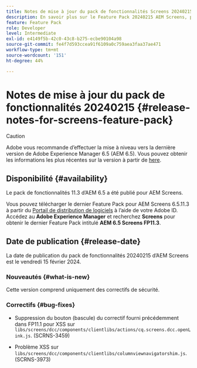 ```yaml
---
title: Notes de mise à jour du pack de fonctionnalités Screens 20240215
description: En savoir plus sur le Feature Pack 20240215 AEM Screens, publié le 15 février 2024.
feature: Feature Pack
role: Developer
level: Intermediate
exl-id: e4149f5b-42c0-43c8-b275-ecbe90104a98
source-git-commit: fe4f7d593ccea91f6109a0c759aea3faa37ae471
workflow-type: tm+mt
source-wordcount: '151'
ht-degree: 44%

---
```


# Notes de mise à jour du pack de fonctionnalités 20240215 {#release-notes-for-screens-feature-pack}

>[!CAUTION]
>Adobe vous recommande d’effectuer la mise à niveau vers la dernière version de Adobe Experience Manager 6.5 (AEM 6.5). Vous pouvez obtenir les informations les plus récentes sur la version à partir de [here](https://experienceleague.adobe.com/fr/docs/experience-manager-65/content/release-notes/release-notes).

## Disponibilité {#availability}

Le pack de fonctionnalités 11.3 d’AEM 6.5 a été publié pour AEM Screens.

Vous pouvez télécharger le dernier Feature Pack pour AEM Screens 6.5.11.3 à partir du [Portail de distribution de logiciels](https://experience.adobe.com/#/downloads/content/software-distribution/en/aem.html) à l’aide de votre Adobe ID. Accédez au **Adobe Experience Manager** et recherchez **Screens** pour obtenir le dernier Feature Pack intitulé **AEM 6.5 Screens FP11.3**.

## Date de publication {#release-date}

La date de publication du pack de fonctionnalités 20240215 d’AEM Screens est le vendredi 15 février 2024.

### Nouveautés {#what-is-new}

Cette version comprend uniquement des correctifs de sécurité.

### Correctifs {#bug-fixes}

* Suppression du bouton (bascule) du correctif fourni précédemment dans FP11.1 pour XSS sur `libs/screens/dcc/components/clientlibs/actions/cq.screens.dcc.openLink.js`. (SCRNS-3459)

* Problème XSS sur `libs/screens/dcc/components/clientlibs/columnviewnavigatorshim.js`. (SCRNS-3973)
